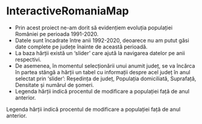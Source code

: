 # InteractiveRomaniaMap

<ul>
  <li>Prin acest proiect ne-am dorit să evidențiem evoluția populației României pe perioada 1991-2020.</li>
  <li>Datele sunt încadrate între anii 1992-2020, deoarece nu am putut găsi date complete pe județe înainte de această perioadă.</li>
  <li>La baza hărții există un ‘slider’ care ajută la navigarea datelor pe anii respectivi.</li>
  <li>De asemenea, în momentul selecționării unui anumit județ, se va încărca în partea stângă a hărții un tabel cu informații despre acel județ în anul selectat prin ‘slider’: Reședința de județ, Populația domiciliată, Suprafață, Densitate și numărul de șomeri.</li>
  <li>Legenda hărții indică procentul de modificare a populației față de anul anterior.</li>
 </ul>




Legenda hărții indică procentul de modificare a populației față de anul anterior.
